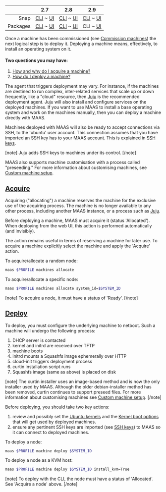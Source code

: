 <!-- deb-2-7-cli
||2.7|2.8|2.9|
|-----:|:-----:|:-----:|:-----:|
|Snap|[CLI](/t/deploy-machines/2598) ~ [UI](/t/deploy-machines/2599)|[CLI](/t/deploy-machines/2600) ~ [UI](/t/deploy-machines/2601)|[CLI](/t/deploy-machines/2602) ~ [UI](/t/deploy-machines/2603)|
|Packages|CLI ~ [UI](/t/deploy-machines/2605)|[CLI](/t/deploy-machines/2606) ~ [UI](/t/deploy-machines/2607)|[CLI](/t/deploy-machines/2608) ~ [UI](/t/deploy-machines/2609)|
 deb-2-7-cli -->

<!-- deb-2-7-ui
||2.7|2.8|2.9|
|-----:|:-----:|:-----:|:-----:|
|Snap|[CLI](/t/deploy-machines/2598) ~ [UI](/t/deploy-machines/2599)|[CLI](/t/deploy-machines/2600) ~ [UI](/t/deploy-machines/2601)|[CLI](/t/deploy-machines/2602) ~ [UI](/t/deploy-machines/2603)|
|Packages|[CLI](/t/deploy-machines/2604) ~ UI|[CLI](/t/deploy-machines/2606) ~ [UI](/t/deploy-machines/2607)|[CLI](/t/deploy-machines/2608) ~ [UI](/t/deploy-machines/2609)|
 deb-2-7-ui -->

<!-- deb-2-8-cli
||2.7|2.8|2.9|
|-----:|:-----:|:-----:|:-----:|
|Snap|[CLI](/t/deploy-machines/2598) ~ [UI](/t/deploy-machines/2599)|[CLI](/t/deploy-machines/2600) ~ [UI](/t/deploy-machines/2601)|[CLI](/t/deploy-machines/2602) ~ [UI](/t/deploy-machines/2603)|
|Packages|[CLI](/t/deploy-machines/2604) ~ [UI](/t/deploy-machines/2605)|CLI ~ [UI](/t/deploy-machines/2607)|[CLI](/t/deploy-machines/2608) ~ [UI](/t/deploy-machines/2609)|
 deb-2-8-cli -->

<!-- deb-2-8-ui
||2.7|2.8|2.9|
|-----:|:-----:|:-----:|:-----:|
|Snap|[CLI](/t/deploy-machines/2598) ~ [UI](/t/deploy-machines/2599)|[CLI](/t/deploy-machines/2600) ~ [UI](/t/deploy-machines/2601)|[CLI](/t/deploy-machines/2602) ~ [UI](/t/deploy-machines/2603)|
|Packages|[CLI](/t/deploy-machines/2604) ~ [UI](/t/deploy-machines/2605)|[CLI](/t/deploy-machines/2606) ~ UI|[CLI](/t/deploy-machines/2608) ~ [UI](/t/deploy-machines/2609)|
 deb-2-8-ui -->

||2.7|2.8|2.9|
|-----:|:-----:|:-----:|:-----:|
|Snap|[CLI](/t/deploy-machines/2598) ~ [UI](/t/deploy-machines/2599)|[CLI](/t/deploy-machines/2600) ~ [UI](/t/deploy-machines/2601)|[CLI](/t/deploy-machines/2602) ~ [UI](/t/deploy-machines/2603)|
|Packages|[CLI](/t/deploy-machines/2604) ~ [UI](/t/deploy-machines/2605)|[CLI](/t/deploy-machines/2606) ~ [UI](/t/deploy-machines/2607)|CLI ~ [UI](/t/deploy-machines/2609)|

<!-- deb-2-9-ui
||2.7|2.8|2.9|
|-----:|:-----:|:-----:|:-----:|
|Snap|[CLI](/t/deploy-machines/2598) ~ [UI](/t/deploy-machines/2599)|[CLI](/t/deploy-machines/2600) ~ [UI](/t/deploy-machines/2601)|[CLI](/t/deploy-machines/2602) ~ [UI](/t/deploy-machines/2603)|
|Packages|[CLI](/t/deploy-machines/2604) ~ [UI](/t/deploy-machines/2605)|[CLI](/t/deploy-machines/2606) ~ [UI](/t/deploy-machines/2607)|[CLI](/t/deploy-machines/2608) ~ UI|
 deb-2-9-ui -->

<!-- snap-2-7-cli
||2.7|2.8|2.9|
|-----:|:-----:|:-----:|:-----:|
|Snap|CLI ~ [UI](/t/deploy-machines/2599)|[CLI](/t/deploy-machines/2600) ~ [UI](/t/deploy-machines/2601)|[CLI](/t/deploy-machines/2602) ~ [UI](/t/deploy-machines/2603)|
|Packages|[CLI](/t/deploy-machines/2604) ~ [UI](/t/deploy-machines/2605)|[CLI](/t/deploy-machines/2606) ~ [UI](/t/deploy-machines/2607)|[CLI](/t/deploy-machines/2608) ~ [UI](/t/deploy-machines/2609)|
 snap-2-7-cli -->

<!-- snap-2-7-ui
||2.7|2.8|2.9|
|-----:|:-----:|:-----:|:-----:|
|Snap|[CLI](/t/deploy-machines/2598) ~ UI|[CLI](/t/deploy-machines/2600) ~ [UI](/t/deploy-machines/2601)|[CLI](/t/deploy-machines/2602) ~ [UI](/t/deploy-machines/2603)|
|Packages|[CLI](/t/deploy-machines/2604) ~ [UI](/t/deploy-machines/2605)|[CLI](/t/deploy-machines/2606) ~ [UI](/t/deploy-machines/2607)|[CLI](/t/deploy-machines/2608) ~ [UI](/t/deploy-machines/2609)|
 snap-2-7-ui -->

<!-- snap-2-8-cli
||2.7|2.8|2.9|
|-----:|:-----:|:-----:|:-----:|
|Snap|[CLI](/t/deploy-machines/2598) ~ [UI](/t/deploy-machines/2599)|CLI ~ [UI](/t/deploy-machines/2601)|[CLI](/t/deploy-machines/2602) ~ [UI](/t/deploy-machines/2603)|
|Packages|[CLI](/t/deploy-machines/2604) ~ [UI](/t/deploy-machines/2605)|[CLI](/t/deploy-machines/2606) ~ [UI](/t/deploy-machines/2607)|[CLI](/t/deploy-machines/2608) ~ [UI](/t/deploy-machines/2609)|
 snap-2-8-cli -->

<!-- snap-2-8-ui
||2.7|2.8|2.9|
|-----:|:-----:|:-----:|:-----:|
|Snap|[CLI](/t/deploy-machines/2598) ~ [UI](/t/deploy-machines/2599)|[CLI](/t/deploy-machines/2600) ~ UI|[CLI](/t/deploy-machines/2602) ~ [UI](/t/deploy-machines/2603)|
|Packages|[CLI](/t/deploy-machines/2604) ~ [UI](/t/deploy-machines/2605)|[CLI](/t/deploy-machines/2606) ~ [UI](/t/deploy-machines/2607)|[CLI](/t/deploy-machines/2608) ~ [UI](/t/deploy-machines/2609)|
 snap-2-8-ui -->

<!-- snap-2-9-cli
||2.7|2.8|2.9|
|-----:|:-----:|:-----:|:-----:|
|Snap|[CLI](/t/deploy-machines/2598) ~ [UI](/t/deploy-machines/2599)|[CLI](/t/deploy-machines/2600) ~ [UI](/t/deploy-machines/2601)|CLI ~ [UI](/t/deploy-machines/2603)|
|Packages|[CLI](/t/deploy-machines/2604) ~ [UI](/t/deploy-machines/2605)|[CLI](/t/deploy-machines/2606) ~ [UI](/t/deploy-machines/2607)|[CLI](/t/deploy-machines/2608) ~ [UI](/t/deploy-machines/2609)|
 snap-2-9-cli -->

<!-- snap-2-9-ui
||2.7|2.8|2.9|
|-----:|:-----:|:-----:|:-----:|
|Snap|[CLI](/t/deploy-machines/2598) ~ [UI](/t/deploy-machines/2599)|[CLI](/t/deploy-machines/2600) ~ [UI](/t/deploy-machines/2601)|[CLI](/t/deploy-machines/2602) ~ UI|
|Packages|[CLI](/t/deploy-machines/2604) ~ [UI](/t/deploy-machines/2605)|[CLI](/t/deploy-machines/2606) ~ [UI](/t/deploy-machines/2607)|[CLI](/t/deploy-machines/2608) ~ [UI](/t/deploy-machines/2609)|
 snap-2-9-ui -->

<!-- deb-2-7-cli
Once a machine has been commissioned (see [Commission machines](/t/commission-machines/2472)) the next logical step is to deploy it. Deploying a machine means, effectively, to install an operating system on it.
 deb-2-7-cli -->

<!-- deb-2-7-ui
Once a machine has been commissioned (see [Commission machines](/t/commission-machines/2473)) the next logical step is to deploy it. Deploying a machine means, effectively, to install an operating system on it.
 deb-2-7-ui -->

<!-- deb-2-8-cli
Once a machine has been commissioned (see [Commission machines](/t/commission-machines/2474)) the next logical step is to deploy it. Deploying a machine means, effectively, to install an operating system on it.
 deb-2-8-cli -->

<!-- deb-2-8-ui
Once a machine has been commissioned (see [Commission machines](/t/commission-machines/2475)) the next logical step is to deploy it. Deploying a machine means, effectively, to install an operating system on it.
 deb-2-8-ui -->

Once a machine has been commissioned (see [Commission machines](/t/commission-machines/2476)) the next logical step is to deploy it. Deploying a machine means, effectively, to install an operating system on it.

<!-- deb-2-9-ui
Once a machine has been commissioned (see [Commission machines](/t/commission-machines/2477)) the next logical step is to deploy it. Deploying a machine means, effectively, to install an operating system on it.
 deb-2-9-ui -->

<!-- snap-2-7-cli
Once a machine has been commissioned (see [Commission machines](/t/commission-machines/2466)) the next logical step is to deploy it. Deploying a machine means, effectively, to install an operating system on it.
 snap-2-7-cli -->

<!-- snap-2-7-ui
Once a machine has been commissioned (see [Commission machines](/t/commission-machines/2467)) the next logical step is to deploy it. Deploying a machine means, effectively, to install an operating system on it.
 snap-2-7-ui -->

<!-- snap-2-8-cli
Once a machine has been commissioned (see [Commission machines](/t/commission-machines/2468)) the next logical step is to deploy it. Deploying a machine means, effectively, to install an operating system on it.
 snap-2-8-cli -->

<!-- snap-2-8-ui
Once a machine has been commissioned (see [Commission machines](/t/commission-machines/2469)) the next logical step is to deploy it. Deploying a machine means, effectively, to install an operating system on it.
 snap-2-8-ui -->

<!-- snap-2-9-cli
Once a machine has been commissioned (see [Commission machines](/t/commission-machines/2470)) the next logical step is to deploy it. Deploying a machine means, effectively, to install an operating system on it.
 snap-2-9-cli -->

<!-- snap-2-9-ui
Once a machine has been commissioned (see [Commission machines](/t/commission-machines/2471)) the next logical step is to deploy it. Deploying a machine means, effectively, to install an operating system on it.
 snap-2-9-ui -->

#### Two questions you may have:

1. [How and why do I acquire a machine?](#heading--acquire)
2. [How do I deploy a machine?](#heading--deploy)

The agent that triggers deployment may vary. For instance, if the machines are destined to run complex, inter-related services that scale up or down frequently, like a "cloud" resource, then [Juju](https://jujucharms.com/docs/stable/about-juju) is the recommended deployment agent. Juju will also install and configure services on the deployed machines. If you want to use MAAS to install a base operating system and work on the machines manually, then you can deploy a machine directly with MAAS.

<!-- deb-2-7-cli
Machines deployed with MAAS will also be ready to accept connections via SSH, to the 'ubuntu' user account.  This connection assumes that you have imported an SSH key has to your MAAS account. This is explained in [SSH keys](/t/user-accounts/3204#heading--ssh-keys).
 deb-2-7-cli -->

<!-- deb-2-7-ui
Machines deployed with MAAS will also be ready to accept connections via SSH, to the 'ubuntu' user account.  This connection assumes that you have imported an SSH key has to your MAAS account. This is explained in [SSH keys](/t/user-accounts/3205#heading--ssh-keys).
 deb-2-7-ui -->

<!-- deb-2-8-cli
Machines deployed with MAAS will also be ready to accept connections via SSH, to the 'ubuntu' user account.  This connection assumes that you have imported an SSH key has to your MAAS account. This is explained in [SSH keys](/t/user-accounts/3206#heading--ssh-keys).
 deb-2-8-cli -->

<!-- deb-2-8-ui
Machines deployed with MAAS will also be ready to accept connections via SSH, to the 'ubuntu' user account.  This connection assumes that you have imported an SSH key has to your MAAS account. This is explained in [SSH keys](/t/user-accounts/3207#heading--ssh-keys).
 deb-2-8-ui -->

Machines deployed with MAAS will also be ready to accept connections via SSH, to the 'ubuntu' user account.  This connection assumes that you have imported an SSH key has to your MAAS account. This is explained in [SSH keys](/t/user-accounts/3208#heading--ssh-keys).

<!-- deb-2-9-ui
Machines deployed with MAAS will also be ready to accept connections via SSH, to the 'ubuntu' user account.  This connection assumes that you have imported an SSH key has to your MAAS account. This is explained in [SSH keys](/t/user-accounts/3209#heading--ssh-keys).
 deb-2-9-ui -->

<!-- snap-2-7-cli
Machines deployed with MAAS will also be ready to accept connections via SSH, to the 'ubuntu' user account.  This connection assumes that you have imported an SSH key has to your MAAS account. This is explained in [SSH keys](/t/user-accounts/3198#heading--ssh-keys).
 snap-2-7-cli -->

<!-- snap-2-7-ui
Machines deployed with MAAS will also be ready to accept connections via SSH, to the 'ubuntu' user account.  This connection assumes that you have imported an SSH key has to your MAAS account. This is explained in [SSH keys](/t/user-accounts/3199#heading--ssh-keys).
 snap-2-7-ui -->

<!-- snap-2-8-cli
Machines deployed with MAAS will also be ready to accept connections via SSH, to the 'ubuntu' user account.  This connection assumes that you have imported an SSH key has to your MAAS account. This is explained in [SSH keys](/t/user-accounts/3200#heading--ssh-keys).
 snap-2-8-cli -->

<!-- snap-2-8-ui
Machines deployed with MAAS will also be ready to accept connections via SSH, to the 'ubuntu' user account.  This connection assumes that you have imported an SSH key has to your MAAS account. This is explained in [SSH keys](/t/user-accounts/3201#heading--ssh-keys).
 snap-2-8-ui -->

<!-- snap-2-9-cli
Machines deployed with MAAS will also be ready to accept connections via SSH, to the 'ubuntu' user account.  This connection assumes that you have imported an SSH key has to your MAAS account. This is explained in [SSH keys](/t/user-accounts/3202#heading--ssh-keys).
 snap-2-9-cli -->

<!-- snap-2-9-ui
Machines deployed with MAAS will also be ready to accept connections via SSH, to the 'ubuntu' user account.  This connection assumes that you have imported an SSH key has to your MAAS account. This is explained in [SSH keys](/t/user-accounts/3203#heading--ssh-keys).
 snap-2-9-ui -->

[note]
Juju adds SSH keys to machines under its control.
[/note]

<!-- deb-2-7-cli
MAAS also supports machine customisation with a process called "preseeding." For more information about customising machines, see [Custom machine setup](/t/custom-machine-setup/2592).
 deb-2-7-cli -->

<!-- deb-2-7-ui
MAAS also supports machine customisation with a process called "preseeding." For more information about customising machines, see [Custom machine setup](/t/custom-machine-setup/2593).
 deb-2-7-ui -->

<!-- deb-2-8-cli
MAAS also supports machine customisation with a process called "preseeding." For more information about customising machines, see [Custom machine setup](/t/custom-machine-setup/2594).
 deb-2-8-cli -->

<!-- deb-2-8-ui
MAAS also supports machine customisation with a process called "preseeding." For more information about customising machines, see [Custom machine setup](/t/custom-machine-setup/2595).
 deb-2-8-ui -->

MAAS also supports machine customisation with a process called "preseeding." For more information about customising machines, see [Custom machine setup](/t/custom-machine-setup/2596).

<!-- deb-2-9-ui
MAAS also supports machine customisation with a process called "preseeding." For more information about customising machines, see [Custom machine setup](/t/custom-machine-setup/2597).
 deb-2-9-ui -->

<!-- snap-2-7-cli
MAAS also supports machine customisation with a process called "preseeding." For more information about customising machines, see [Custom machine setup](/t/custom-machine-setup/2586).
 snap-2-7-cli -->

<!-- snap-2-7-ui
MAAS also supports machine customisation with a process called "preseeding." For more information about customising machines, see [Custom machine setup](/t/custom-machine-setup/2587).
 snap-2-7-ui -->

<!-- snap-2-8-cli
MAAS also supports machine customisation with a process called "preseeding." For more information about customising machines, see [Custom machine setup](/t/custom-machine-setup/2588).
 snap-2-8-cli -->

<!-- snap-2-8-ui
MAAS also supports machine customisation with a process called "preseeding." For more information about customising machines, see [Custom machine setup](/t/custom-machine-setup/2589).
 snap-2-8-ui -->

<!-- snap-2-9-cli
MAAS also supports machine customisation with a process called "preseeding." For more information about customising machines, see [Custom machine setup](/t/custom-machine-setup/2590).
 snap-2-9-cli -->

<!-- snap-2-9-ui
MAAS also supports machine customisation with a process called "preseeding." For more information about customising machines, see [Custom machine setup](/t/custom-machine-setup/2591).
 snap-2-9-ui -->

<a href="#heading--acquire"><h2 id="heading--acquire">Acquire</h2></a>

Acquiring ("allocating") a machine reserves the machine for the exclusive use of the acquiring process. The machine is no longer available to any other process, including another MAAS instance, or a process such as [Juju](https://jujucharms.com/docs/stable/about-juju).

Before deploying a machine, MAAS must acquire it (status 'Allocated'). When deploying from the web UI, this action is performed automatically (and invisibly).

The action remains useful in terms of reserving a machine for later use. To acquire a machine explicitly select the machine and apply the 'Acquire' action.

<!-- snap-2-7-ui snap-2-8-ui snap-2-9-ui deb-2-7-ui deb-2-8-ui deb-2-9-ui
To acquire/allocate a node with the web UI, select a machine which is in the "Ready" state, and drop down the "Take action" menu:

<a href="https://discourse.maas.io/uploads/default/original/1X/3724346e052c865f4e865d1caf2778b115f0798f.jpeg" target = "_blank"><img src="https://discourse.maas.io/uploads/default/original/1X/3724346e052c865f4e865d1caf2778b115f0798f.jpeg"></a>

Select "Acquire" from the drop-down menu, which will bring you to a confirmation screen:

<a href="https://discourse.maas.io/uploads/default/original/1X/a0ece8bf58c03db3c89ad71afcaeb9101bd34e24.jpeg" target = "_blank"><img src="https://discourse.maas.io/uploads/default/original/1X/a0ece8bf58c03db3c89ad71afcaeb9101bd34e24.jpeg"></a>

MAAS will acquire the selected machine; you can now find it in the list of "Allocated" machines:

<a href="https://discourse.maas.io/uploads/default/original/1X/a2bdb8b7b7c5705daee14bdea5caed223537917d.jpeg" target = "_blank"><img src="https://discourse.maas.io/uploads/default/original/1X/a2bdb8b7b7c5705daee14bdea5caed223537917d.jpeg"></a>
snap-2-7-ui snap-2-8-ui snap-2-9-ui deb-2-7-ui deb-2-8-ui deb-2-9-ui -->


To acquire/allocate a random node:

``` bash
maas $PROFILE machines allocate
```

To acquire/allocate a specific node:

``` bash
maas $PROFILE machines allocate system_id=$SYSTEM_ID
```


[note]
To acquire a node, it must have a status of 'Ready'.
[/note]

<a href="#heading--deploy"><h2 id="heading--deploy">Deploy</h2></a>

To deploy, you must configure the underlying machine to netboot.  Such a machine will undergo the following process:

1.  DHCP server is contacted
2.  kernel and initrd are received over TFTP
3.  machine boots
4.  initrd mounts a Squashfs image ephemerally over HTTP
5.  cloud-init triggers deployment process
6.  curtin installation script runs
7.  Squashfs image (same as above) is placed on disk

<!-- deb-2-7-cli
[note]
The curtin installer uses an image-based method and is now the only installer used by MAAS. Although the older debian-installer method has been removed, curtin continues to support preseed files. For more information about customising machines see [Custom machine setup](/t/custom-machine-setup/2592).
[/note]

Before deploying, you should take two key actions:

1.   review and possibly set the [Ubuntu kernels](/t/ubuntu-kernels/3180) and the [Kernel boot options](/t/kernel-boot-options/2784) that will get used by deployed machines.
2.   ensure any pertinent SSH keys are imported (see [SSH keys](/t/user-accounts/3204#heading--ssh-keys)) to MAAS so it can connect to deployed machines.
 deb-2-7-cli -->

<!-- deb-2-7-ui
[note]
The curtin installer uses an image-based method and is now the only installer used by MAAS. Although the older debian-installer method has been removed, curtin continues to support preseed files. For more information about customising machines see [Custom machine setup](/t/custom-machine-setup/2593).
[/note]

Before deploying, you should take two key actions:

1.   review and possibly set the [Ubuntu kernels](/t/ubuntu-kernels/3181) and the [Kernel boot options](/t/kernel-boot-options/2785) that will get used by deployed machines.
2.  ensure any pertinent SSH keys are imported (see [SSH keys](/t/user-accounts/3205#heading--ssh-keys)) to MAAS so it can connect to deployed machines.
 deb-2-7-ui -->

<!-- deb-2-8-cli
[note]
The curtin installer uses an image-based method and is now the only installer used by MAAS. Although the older debian-installer method has been removed, curtin continues to support preseed files. For more information about customising machines see [Custom machine setup](/t/custom-machine-setup/2594).
[/note]

Before deploying, you should take two key actions:

1.   review and possibly set the [Ubuntu kernels](/t/ubuntu-kernels/3182) and the [Kernel boot options](/t/kernel-boot-options/2786) that will get used by deployed machines.
2.   ensure any pertinent SSH keys are imported (see [SSH keys](/t/user-accounts/3206#heading--ssh-keys)) to MAAS so it can connect to deployed machines.
 deb-2-8-cli -->

<!-- deb-2-8-ui
[note]
The curtin installer uses an image-based method and is now the only installer used by MAAS. Although the older debian-installer method has been removed, curtin continues to support preseed files. For more information about customising machines see [Custom machine setup](/t/custom-machine-setup/2595).
[/note]

Before deploying, you should take two key actions:

1.   review and possibly set the [Ubuntu kernels](/t/ubuntu-kernels/3183) and the [Kernel boot options](/t/kernel-boot-options/2787) that will get used by deployed machines.
2.   ensure any pertinent SSH keys are imported (see [SSH keys](/t/user-accounts/3207#heading--ssh-keys)) to MAAS so it can connect to deployed machines.
 deb-2-8-ui -->

[note]
The curtin installer uses an image-based method and is now the only installer used by MAAS. Although the older debian-installer method has been removed, curtin continues to support preseed files. For more information about customising machines see [Custom machine setup](/t/custom-machine-setup/2596).
[/note]

Before deploying, you should take two key actions:

1.   review and possibly set the [Ubuntu kernels](/t/ubuntu-kernels/3184) and the [Kernel boot options](/t/kernel-boot-options/2788) that will get used by deployed machines.
2.   ensure any pertinent SSH keys are imported (see [SSH keys](/t/user-accounts/3208#heading--ssh-keys)) to MAAS so it can connect to deployed machines.

<!-- deb-2-9-ui
[note]
The curtin installer uses an image-based method and is now the only installer used by MAAS. Although the older debian-installer method has been removed, curtin continues to support preseed files. For more information about customising machines see [Custom machine setup](/t/custom-machine-setup/2597).
[/note]

Before deploying, you should take two key actions:

1.   review and possibly set the [Ubuntu kernels](/t/ubuntu-kernels/3185) and the [Kernel boot options](/t/kernel-boot-options/2789) that will get used by deployed machines.
2.   ensure any pertinent SSH keys are imported (see [SSH keys](/t/user-accounts/3209#heading--ssh-keys)) to MAAS so it can connect to deployed machines.
 deb-2-9-ui -->

<!-- snap-2-7-cli
[note]
The curtin installer uses an image-based method and is now the only installer used by MAAS. Although the older debian-installer method has been removed, curtin continues to support preseed files. For more information about customising machines see [Custom machine setup](/t/custom-machine-setup/2586).
[/note]

Before deploying, you should take two key actions:

1.   review and possibly set the [Ubuntu kernels](/t/ubuntu-kernels/3174) and the [Kernel boot options](/t/kernel-boot-options/2778) that will get used by deployed machines.
2.   ensure any pertinent SSH keys are imported (see [SSH keys](/t/user-accounts/3198#heading--ssh-keys)) to MAAS so it can connect to deployed machines.
 snap-2-7-cli -->

<!-- snap-2-7-ui
[note]
The curtin installer uses an image-based method and is now the only installer used by MAAS. Although the older debian-installer method has been removed, curtin continues to support preseed files. For more information about customising machines see [Custom machine setup](/t/custom-machine-setup/2587).
[/note]

Before deploying, you should take two key actions:

1.   review and possibly set the [Ubuntu kernels](/t/ubuntu-kernels/3175) and the [Kernel boot options](/t/kernel-boot-options/2779) that will get used by deployed machines.
2.   ensure any pertinent SSH keys are imported (see [SSH keys](/t/user-accounts/3199#heading--ssh-keys)) to MAAS so it can connect to deployed machines.
 snap-2-7-ui -->

<!-- snap-2-8-cli
[note]
The curtin installer uses an image-based method and is now the only installer used by MAAS. Although the older debian-installer method has been removed, curtin continues to support preseed files. For more information about customising machines see [Custom machine setup](/t/custom-machine-setup/2588).
[/note]

Before deploying, you should take two key actions:

1.   review and possibly set the [Ubuntu kernels](/t/ubuntu-kernels/3176) and the [Kernel boot options](/t/kernel-boot-options/2780) that will get used by deployed machines.
2.   ensure any pertinent SSH keys are imported (see [SSH keys](/t/user-accounts/3200#heading--ssh-keys)) to MAAS so it can connect to deployed machines.
 snap-2-8-cli -->

<!-- snap-2-8-ui
[note]
The curtin installer uses an image-based method and is now the only installer used by MAAS. Although the older debian-installer method has been removed, curtin continues to support preseed files. For more information about customising machines see [Custom machine setup](/t/custom-machine-setup/2589).
[/note]

Before deploying, you should take two key actions:

1.   review and possibly set the [Ubuntu kernels](/t/ubuntu-kernels/3177) and the [Kernel boot options](/t/kernel-boot-options/2781) that will get used by deployed machines.
2.   ensure any pertinent SSH keys are imported (see [SSH keys](/t/user-accounts/3201#heading--ssh-keys)) to MAAS so it can connect to deployed machines.
 snap-2-8-ui -->

<!-- snap-2-9-cli
[note]
The curtin installer uses an image-based method and is now the only installer used by MAAS. Although the older debian-installer method has been removed, curtin continues to support preseed files. For more information about customising machines see [Custom machine setup](/t/custom-machine-setup/2590).
[/note]

Before deploying, you should take two key actions:

1.   review and possibly set the [Ubuntu kernels](/t/ubuntu-kernels/3178) and the [Kernel boot options](/t/kernel-boot-options/2782) that will get used by deployed machines.
2.   ensure any pertinent SSH keys are imported (see [SSH keys](/t/user-accounts/3202#heading--ssh-keys)) to MAAS so it can connect to deployed machines.
 snap-2-9-cli -->

<!-- snap-2-9-ui
[note]
The curtin installer uses an image-based method and is now the only installer used by MAAS. Although the older debian-installer method has been removed, curtin continues to support preseed files. For more information about customising machines see [Custom machine setup](/t/custom-machine-setup/2591).
[/note]

Before deploying, you should take two key actions:

1.   review and possibly set the [Ubuntu kernels](/t/ubuntu-kernels/3179) and the [Kernel boot options](/t/kernel-boot-options/2783) that will get used by deployed machines.
2.   ensure any pertinent SSH keys are imported (see [SSH keys](/t/user-accounts/3203#heading--ssh-keys)) to MAAS so it can connect to deployed machines.
 snap-2-9-ui -->

<!-- snap-2-7-ui snap-2-8-ui snap-2-9-ui deb-2-7-ui deb-2-8-ui deb-2-9-ui
To deploy directly from MAAS, select one or more machine(s) and press the 'Deploy' button.

<a href="https://assets.ubuntu.com/v1/56958753-nodes-deploy__2.4_deploy.png" target = "_blank"><img src="https://assets.ubuntu.com/v1/56958753-nodes-deploy__2.4_deploy.png"></a>

You then have the option of deviating from the default OS, release, and kernel. When ready, press 'Deploy X machine(s)' (where 'X' is the number of machines selected).

<a href="https://assets.ubuntu.com/v1/d65b9884-nodes-deploy__2.6-deploy-confirm.png" target = "_blank"><img src="https://assets.ubuntu.com/v1/d65b9884-nodes-deploy__2.6-deploy-confirm.png"></a>

While a machine is deploying its status will change to Deploying to 'OS', where 'OS' is the name of the OS being deployed (e.g. 'Deploying to Ubuntu 16.04 LTS').

Once a machine has finished deploying its status will change to just the name of the OS (e.g. 'Ubuntu 18.04 LTS').
snap-2-7-ui snap-2-8-ui snap-2-9-ui deb-2-7-ui deb-2-8-ui deb-2-9-ui -->

To deploy a node:

``` bash
maas $PROFILE machine deploy $SYSTEM_ID
```

To deploy a node as a KVM host:

``` bash
maas $PROFILE machine deploy $SYSTEM_ID install_kvm=True
```

[note]
To deploy with the CLI, the node must have a status of 'Allocated'. See 'Acquire a node' above.
[/note]